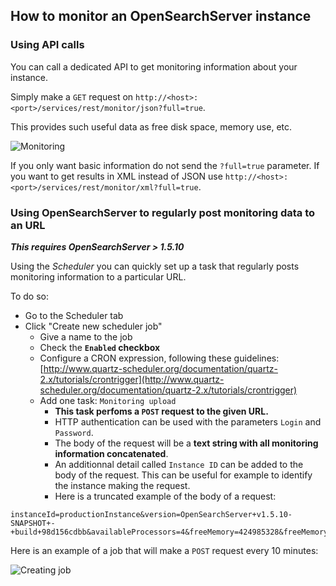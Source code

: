 ## How to monitor an OpenSearchServer instance

### Using API calls

You can call a dedicated API to get monitoring information about your instance.

Simply make a `GET` request on `http://<host>:<port>/services/rest/monitor/json?full=true`.

This provides such useful data as free disk space, memory use, etc.

![Monitoring](oss_api_monitor_result.png)

If you only want basic information do not send the `?full=true` parameter.
If you want to get results in XML instead of JSON use `http://<host>:<port>/services/rest/monitor/xml?full=true`.

### Using OpenSearchServer to regularly post monitoring data to an URL

_**This requires OpenSearchServer > 1.5.10**_

Using the _Scheduler_ you can quickly set up a task that regularly posts monitoring information to a particular URL.

To do so:

* Go to the Scheduler tab
* Click "Create new scheduler job"
	* Give a name to the job
	* Check the **`Enabled` checkbox**
	* Configure a CRON expression, following these guidelines: [http://www.quartz-scheduler.org/documentation/quartz-2.x/tutorials/crontrigger](http://www.quartz-scheduler.org/documentation/quartz-2.x/tutorials/crontrigger)
	* Add one task: `Monitoring upload`
		* **This task perfoms a `POST` request to the given URL.** 
		* HTTP authentication can be used with the parameters `Login` and `Password`. 
		* The body of the request will be a **text string with all monitoring information concatenated**. 
		* An additionnal detail called `Instance ID` can be added to the body of the request. This can be useful for example to identify the instance making the request.
		* Here is a truncated example of the body of a request:
 
```  
instanceId=productionInstance&version=OpenSearchServer+v1.5.10-SNAPSHOT+-+build+98d156cdbb&availableProcessors=4&freeMemory=424985328&freeMemoryRate=22.61705313410078&maxMemory=1879048192&totalMemory=698875904&indexCount=61&freeDiskSpace=30216572928&freeDiskRate=28.81705882750464&dataDirectoryPath=E%3A%5CCopensearchserver%5Cdata&property_java_runtime_name=Java%28TM%29+SE+Runtime+Environment...
```

Here is an example of a job that will make a `POST` request every 10 minutes:

![Creating job](oss_monitor_create_job.png)
